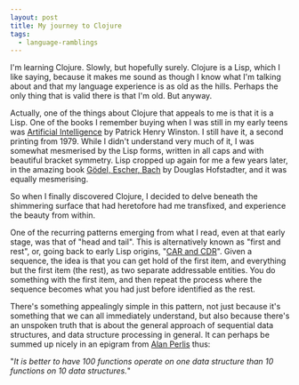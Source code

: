 ```yaml
---
layout: post
title: My journey to Clojure
tags:
  - language-ramblings
---
```

I'm learning Clojure. Slowly, but hopefully surely. Clojure is a Lisp, which I like saying, because it makes me sound as though I know what I'm talking about and that my language experience is as old as the hills. Perhaps the only thing that is valid there is that I'm old. But anyway.

Actually, one of the things about Clojure that appeals to me is that it is a Lisp. One of the books I remember buying when I was still in my early teens was [Artificial Intelligence](http://people.csail.mit.edu/phw/Books/AITABLE.HTML) by Patrick Henry Winston. I still have it, a second printing from 1979. While I didn't understand very much of it, I was somewhat mesmerised by the Lisp forms, written in all caps and with beautiful bracket symmetry. Lisp cropped up again for me a few years later, in the amazing book [Gödel, Escher, Bach](https://en.wikipedia.org/wiki/G%C3%B6del,_Escher,_Bach) by Douglas Hofstadter, and it was equally mesmerising.

So when I finally discovered Clojure, I decided to delve beneath the shimmering surface that had heretofore had me transfixed, and experience the beauty from within.

One of the recurring patterns emerging from what I read, even at that early stage, was that of "head and tail". This is alternatively known as "first and rest", or, going back to early Lisp origins, "[CAR and CDR](https://en.wikipedia.org/wiki/CAR_and_CDR)". Given a sequence, the idea is that you can get hold of the first item, and everything but the first item (the rest), as two separate addressable entities. You do something with the first item, and then repeat the process where the sequence becomes what you had just before identified as the rest.

There's something appealingly simple in this pattern, not just because it's something that we can all immediately understand, but also because there's an unspoken truth that is about the general approach of sequential data structures, and data structure processing in general. It can perhaps be summed up nicely in an epigram from [Alan Perlis](https://en.wikipedia.org/wiki/Alan_Perlis) thus:

"_It is better to have 100 functions operate on one data structure than 10 functions on 10 data structures._"
